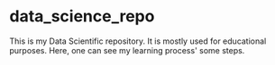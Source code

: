 # data_science_repo
This is my Data Scientific repository. It is mostly used for educational purposes.
Here, one can see my learning process' some steps.
